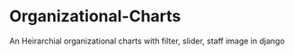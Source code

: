 # Organizational-Charts
An Heirarchial organizational charts with filter, slider, staff image in django
